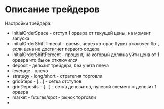 # Описание трейдеров

Настройки трейдера:

* initialOrderSpace - отступ 1 ордера от текущей цены, на момент запуска
* initialOrderShiftTimeout - время, через которое будет отключен бот, если цена не достигнет первого ордера
* initialOrderShiftPercent - процент, на который должна уйти цена от 1 ордера что бы он отключился
* deposit - депозит трейдера, без учета плеча
* leverage - плечо
* strategy - long/short - стратегия торговли
* gridSteps - \[...] - сетка отступов
* gridDeposits - \[...] - сетка депозитов, нулевой элемент = депозит 1 ордера
* market - futures/spot - рынок торговли
*
